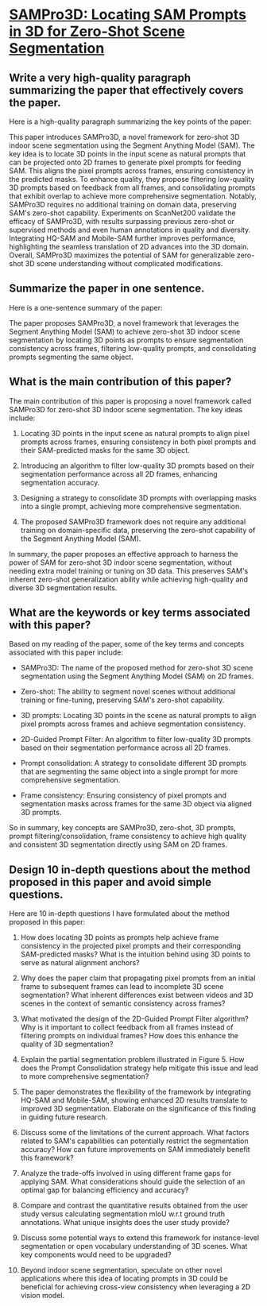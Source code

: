 # [SAMPro3D: Locating SAM Prompts in 3D for Zero-Shot Scene Segmentation](https://arxiv.org/abs/2311.17707)

## Write a very high-quality paragraph summarizing the paper that effectively covers the paper.

 Here is a high-quality paragraph summarizing the key points of the paper:

This paper introduces SAMPro3D, a novel framework for zero-shot 3D indoor scene segmentation using the Segment Anything Model (SAM). The key idea is to locate 3D points in the input scene as natural prompts that can be projected onto 2D frames to generate pixel prompts for feeding SAM. This aligns the pixel prompts across frames, ensuring consistency in the predicted masks. To enhance quality, they propose filtering low-quality 3D prompts based on feedback from all frames, and consolidating prompts that exhibit overlap to achieve more comprehensive segmentation. Notably, SAMPro3D requires no additional training on domain data, preserving SAM's zero-shot capability. Experiments on ScanNet200 validate the efficacy of SAMPro3D, with results surpassing previous zero-shot or supervised methods and even human annotations in quality and diversity. Integrating HQ-SAM and Mobile-SAM further improves performance, highlighting the seamless translation of 2D advances into the 3D domain. Overall, SAMPro3D maximizes the potential of SAM for generalizable zero-shot 3D scene understanding without complicated modifications.


## Summarize the paper in one sentence.

 Here is a one-sentence summary of the paper:

The paper proposes SAMPro3D, a novel framework that leverages the Segment Anything Model (SAM) to achieve zero-shot 3D indoor scene segmentation by locating 3D points as prompts to ensure segmentation consistency across frames, filtering low-quality prompts, and consolidating prompts segmenting the same object.


## What is the main contribution of this paper?

 The main contribution of this paper is proposing a novel framework called SAMPro3D for zero-shot 3D indoor scene segmentation. The key ideas include:

1) Locating 3D points in the input scene as natural prompts to align pixel prompts across frames, ensuring consistency in both pixel prompts and their SAM-predicted masks for the same 3D object. 

2) Introducing an algorithm to filter low-quality 3D prompts based on their segmentation performance across all 2D frames, enhancing segmentation accuracy.  

3) Designing a strategy to consolidate 3D prompts with overlapping masks into a single prompt, achieving more comprehensive segmentation.

4) The proposed SAMPro3D framework does not require any additional training on domain-specific data, preserving the zero-shot capability of the Segment Anything Model (SAM).

In summary, the paper proposes an effective approach to harness the power of SAM for zero-shot 3D indoor scene segmentation, without needing extra model training or tuning on 3D data. This preserves SAM's inherent zero-shot generalization ability while achieving high-quality and diverse 3D segmentation results.


## What are the keywords or key terms associated with this paper?

 Based on my reading of the paper, some of the key terms and concepts associated with this paper include:

- SAMPro3D: The name of the proposed method for zero-shot 3D scene segmentation using the Segment Anything Model (SAM) on 2D frames. 

- Zero-shot: The ability to segment novel scenes without additional training or fine-tuning, preserving SAM's zero-shot capability.

- 3D prompts: Locating 3D points in the scene as natural prompts to align pixel prompts across frames and achieve segmentation consistency.

- 2D-Guided Prompt Filter: An algorithm to filter low-quality 3D prompts based on their segmentation performance across all 2D frames. 

- Prompt consolidation: A strategy to consolidate different 3D prompts that are segmenting the same object into a single prompt for more comprehensive segmentation.  

- Frame consistency: Ensuring consistency of pixel prompts and segmentation masks across frames for the same 3D object via aligned 3D prompts.

So in summary, key concepts are SAMPro3D, zero-shot, 3D prompts, prompt filtering/consolidation, frame consistency to achieve high quality and consistent 3D segmentation directly using SAM on 2D frames.


## Design 10 in-depth questions about the method proposed in this paper and avoid simple questions.

 Here are 10 in-depth questions I have formulated about the method proposed in this paper:

1) How does locating 3D points as prompts help achieve frame consistency in the projected pixel prompts and their corresponding SAM-predicted masks? What is the intuition behind using 3D points to serve as natural alignment anchors?

2) Why does the paper claim that propagating pixel prompts from an initial frame to subsequent frames can lead to incomplete 3D scene segmentation? What inherent differences exist between videos and 3D scenes in the context of semantic consistency across frames?  

3) What motivated the design of the 2D-Guided Prompt Filter algorithm? Why is it important to collect feedback from all frames instead of filtering prompts on individual frames? How does this enhance the quality of 3D segmentation?

4) Explain the partial segmentation problem illustrated in Figure 5. How does the Prompt Consolidation strategy help mitigate this issue and lead to more comprehensive segmentation?

5) The paper demonstrates the flexibility of the framework by integrating HQ-SAM and Mobile-SAM, showing enhanced 2D results translate to improved 3D segmentation. Elaborate on the significance of this finding in guiding future research.

6) Discuss some of the limitations of the current approach. What factors related to SAM's capabilities can potentially restrict the segmentation accuracy? How can future improvements on SAM immediately benefit this framework?

7) Analyze the trade-offs involved in using different frame gaps for applying SAM. What considerations should guide the selection of an optimal gap for balancing efficiency and accuracy?

8) Compare and contrast the quantitative results obtained from the user study versus calculating segmentation mIoU w.r.t ground truth annotations. What unique insights does the user study provide?

9) Discuss some potential ways to extend this framework for instance-level segmentation or open vocabulary understanding of 3D scenes. What key components would need to be upgraded?

10) Beyond indoor scene segmentation, speculate on other novel applications where this idea of locating prompts in 3D could be beneficial for achieving cross-view consistency when leveraging a 2D vision model.
